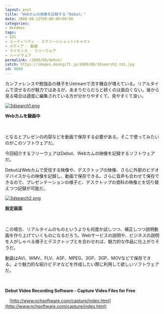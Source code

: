 ```yaml
---
layout: post
title: "Webカムの映像を記録する「Debut」"
date: 2008-08-12T09:00:00+09:00
categories:
- Windows
tags: 
- GUI
- ユーティリティ - スクリーンショット/キャスト
- メディア - 動画
- ライセンス - フリーウェア
- ハードウェア
permalink: /2008/08/debut/
catch: https://images.moongift.jp/2008/08/3dsearch2-tm1.jpg
id: 9899
---
```

カンファレンスや勉強会の様子をUstreamで流す機会が増えている。リアルタイムで流せるのが魅力ではあるが、あまりだらだらと続くのは面白くない。後から見る場合は適度に編集されている方が分かりやすくて、見やすくて良い。

  

[![3dsearch1.png](https://images.moongift.jp/2008/08/3dsearch1-tm.jpg)](https://images.moongift.jp/2008/08/3dsearch1.jpg)  
  
**Webカムを録画中**

  

　

  

となるとプレゼンの内容などを動画で保存する必要がある。そこで使ってみたいのがこのソフトウェアだ。

  

今回紹介するフリーウェアはDebut、Webカムの映像を記録するソフトウェアだ。

  
  
<!--more-->  

DebutはWebカムで受信する映像や、デスクトップの映像、さらに外部のビデオデバイスからの映像を記録し、動画で保存できる。さらに音声も合わせて保存できるので、プレゼンテーションの様子と、デスクトップの資料の映像とを切り替えつつ記録が可能だ。

  

[![3dsearch2.png](https://images.moongift.jp/2008/08/3dsearch2-tm1.jpg)](https://images.moongift.jp/2008/08/3dsearch21.jpg)  
  
**設定画面**

  

　

  

この場合、リアルタイムのものというよりも何度か試しつつ、補正しつつ説明動画を作り上げていくものになるだろう。Webサービスの説明や、ビジネスの説明を人がしゃべる様子とデスクトップとを合わせれば、魅力的な作品に仕上がりそうだ。

  

動画はAVI、WMV、FLV、ASF、MPEG、3GP、3GP、MOVなどで保存できる。より魅力的な紹介ビデオなどを作成したい際に利用して欲しいソフトウェアだ。

  

　

  

**Debut Video Recording Software - Capture Video Files for Free**  
  
　[http://www.nchsoftware.com/capture/index.html](http://www.nchsoftware.com/capture/index.html)

  
